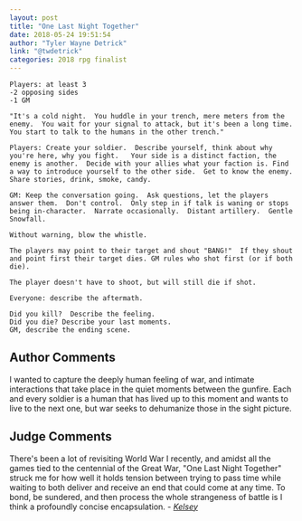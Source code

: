 ```yaml
---
layout: post
title: "One Last Night Together"
date: 2018-05-24 19:51:54
author: "Tyler Wayne Detrick"
link: "@twdetrick"
categories: 2018 rpg finalist
---
```

```
Players: at least 3
-2 opposing sides
-1 GM

"It's a cold night.  You huddle in your trench, mere meters from the enemy.  You wait for your signal to attack, but it's been a long time.  You start to talk to the humans in the other trench."

Players: Create your soldier.  Describe yourself, think about why you're here, why you fight.   Your side is a distinct faction, the enemy is another.  Decide with your allies what your faction is. Find a way to introduce yourself to the other side.  Get to know the enemy.  Share stories, drink, smoke, candy.  

GM: Keep the conversation going.  Ask questions, let the players answer them.  Don't control.  Only step in if talk is waning or stops being in-character.  Narrate occasionally.  Distant artillery.  Gentle Snowfall. 

Without warning, blow the whistle.

The players may point to their target and shout "BANG!"  If they shout and point first their target dies. GM rules who shot first (or if both die).

The player doesn't have to shoot, but will still die if shot.

Everyone: describe the aftermath.

Did you kill?  Describe the feeling.
Did you die? Describe your last moments.
GM, describe the ending scene.
```
## Author Comments 

I wanted to capture the deeply human feeling of war, and intimate interactions that take place in the quiet moments between the gunfire.  Each and every soldier is a human that has lived up to this moment and wants to live to the next one, but war seeks to dehumanize those in the sight picture.

## Judge Comments 

There's been a lot of revisiting World War I recently, and amidst all the games tied to the centennial of the Great War, "One Last Night Together" struck me for how well it holds tension between trying to pass time while waiting to both deliver and receive an end that could come at any time. To bond, be sundered, and then process the whole strangeness of battle is I think a profoundly concise encapsulation. - [*Kelsey*]({{site.baseurl}}/judges)